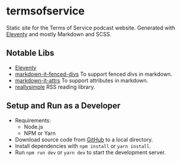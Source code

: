# termsofservice
Static site for the Terms of Service podcast website. Generated with [Eleventy](https://www.11ty.dev/) and mostly Markdown and SCSS.

## Notable Libs
- [Eleventy](https://www.11ty.dev/)
- [markdown-it-fenced-divs](@arothuis/markdown-it-fenced-divs) To support fenced divs in markdown.
- [markdown-it-attrs](https://github.com/markdown-it/markdown-it-attrs) To support attributes in markdown.
- [reallysimple](https://github.com/scripting/reallysimple) RSS reading library.

## Setup and Run as a Developer
- Requirements:
  - Node.js
  - NPM or Yarn
- Download source code from [GitHub](https://github.com/marycamacho/termsofservice) to a local directory.
- Install dependencies with `npm install` or `yarn install`.
- Run `npm run dev` or `yarn dev` to start the development server.